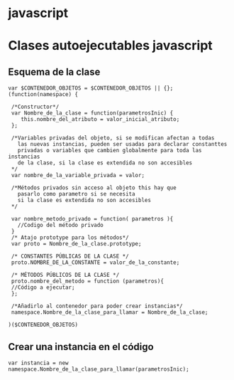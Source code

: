 javascript
==========
# Clases autoejecutables javascript

## Esquema de la clase 
    var $CONTENEDOR_OBJETOS = $CONTENEDOR_OBJETOS || {};
    (function(namespace) {

     /*Constructor*/
     var Nombre_de_la_clase = function(parametrosInic) {
        this.nombre_del_atributo = valor_inicial_atributo;
     };

     /*Variables privadas del objeto, si se modifican afectan a todas
       las nuevas instancias, pueden ser usadas para declarar constanttes
       privadas o variables que cambien globalmente para toda las instancias
       de la clase, si la clase es extendida no son accesibles
     */
     var nombre_de_la_variable_privada = valor;

     /*Métodos privados sin acceso al objeto this hay que 
       pasarlo como parametro si se necesita
       si la clase es extendida no son accesibles
     */

     var nombre_metodo_privado = function( parametros ){
       //Codigo del método privado
     }
     /* Atajo prototype para los métodos*/
     var proto = Nombre_de_la_clase.prototype;

     /* CONSTANTES PÚBLICAS DE LA CLASE */
     proto.NOMBRE_DE_LA_CONSTANTE = valor_de_la_constante;

     /* MÉTODOS PÚBLICOS DE LA CLASE */
     proto.nombre_del_metodo = function (parametros){
     //Código a ejecutar;
     };

     /*Añadirlo al contenedor para poder crear instancias*/
     namespace.Nombre_de_la_clase_para_llamar = Nombre_de_la_clase;

    )($CONTENEDOR_OBJETOS)

## Crear una instancia en el código
    var instancia = new namespace.Nombre_de_la_clase_para_llamar(parametrosInic);